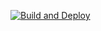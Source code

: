 [![Build and Deploy](https://github.com/qStivi/qMusic/actions/workflows/build-and-deploy.yml/badge.svg)](https://github.com/qStivi/qMusic/actions/workflows/build-and-deploy.yml)
